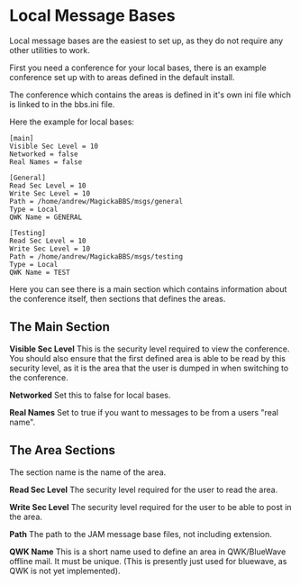 # Local Message Bases

Local message bases are the easiest to set up, as they do not require any other utilities to work.

First you need a conference for your local bases, there is an example conference set up with to areas defined in the default install.

The conference which contains the areas is defined in it's own ini file which is linked to in the bbs.ini file.

Here the example for local bases:

    [main]
    Visible Sec Level = 10
    Networked = false
    Real Names = false

    [General]
    Read Sec Level = 10
    Write Sec Level = 10
    Path = /home/andrew/MagickaBBS/msgs/general
    Type = Local
    QWK Name = GENERAL

    [Testing]
    Read Sec Level = 10
    Write Sec Level = 10
    Path = /home/andrew/MagickaBBS/msgs/testing
    Type = Local
    QWK Name = TEST

Here you can see there is a main section which contains information about the conference itself, then sections that defines the areas.

## The Main Section

**Visible Sec Level** This is the security level required to view the conference. You should also ensure that the first defined area is able to be read by this security level, as it is the area that the user is dumped in when switching to the conference.

**Networked** Set this to false for local bases.

**Real Names** Set to true if you want to messages to be from a users "real name".

## The Area Sections

The section name is the name of the area.

**Read Sec Level** The security level required for the user to read the area.

**Write Sec Level** The security level required for the user to be able to post in the area.

**Path** The path to the JAM message base files, not including extension.

**QWK Name** This is a short name used to define an area in QWK/BlueWave offline mail. It must be unique. (This is presently just used for bluewave, as QWK is not yet implemented).

